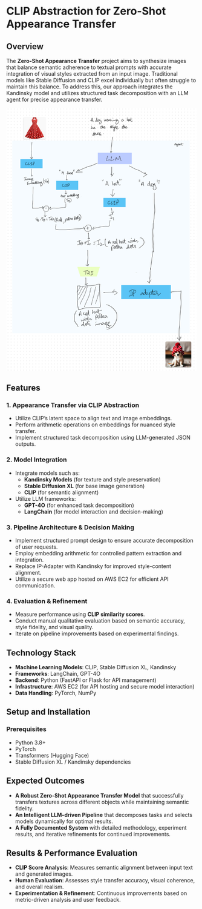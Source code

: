 # CLIP Abstraction for Zero-Shot Appearance Transfer
## Overview
The **Zero-Shot Appearance Transfer** project aims to synthesize images that balance semantic adherence to textual prompts with accurate integration of visual styles extracted from an input image. Traditional models like Stable Diffusion and CLIP excel individually but often struggle to maintain this balance. To address this, our approach integrates the Kandinsky model and utilizes structured task decomposition with an LLM agent for precise appearance transfer.

![Sample Architecture](./dog_wearing_red_hat_polka_dots.jpg)
## Features
### 1. Appearance Transfer via CLIP Abstraction
- Utilize CLIP’s latent space to align text and image embeddings.
- Perform arithmetic operations on embeddings for nuanced style transfer.
- Implement structured task decomposition using LLM-generated JSON outputs.

### 2. Model Integration
- Integrate models such as:
  - **Kandinsky Models** (for texture and style preservation)
  - **Stable Diffusion XL** (for base image generation)
  - **CLIP** (for semantic alignment)
- Utilize LLM frameworks:
  - **GPT-4O** (for enhanced task decomposition)
  - **LangChain** (for model interaction and decision-making)

### 3. Pipeline Architecture & Decision Making
- Implement structured prompt design to ensure accurate decomposition of user requests.
- Employ embedding arithmetic for controlled pattern extraction and integration.
- Replace IP-Adapter with Kandinsky for improved style-content alignment.
- Utilize a secure web app hosted on AWS EC2 for efficient API communication.

### 4. Evaluation & Refinement
- Measure performance using **CLIP similarity scores**.
- Conduct manual qualitative evaluation based on semantic accuracy, style fidelity, and visual quality.
- Iterate on pipeline improvements based on experimental findings.

## Technology Stack
- **Machine Learning Models**: CLIP, Stable Diffusion XL, Kandinsky
- **Frameworks**: LangChain, GPT-4O
- **Backend**: Python (FastAPI or Flask for API management)
- **Infrastructure**: AWS EC2 (for API hosting and secure model interaction)
- **Data Handling**: PyTorch, NumPy

## Setup and Installation
### Prerequisites
- Python 3.8+
- PyTorch
- Transformers (Hugging Face)
- Stable Diffusion XL / Kandinsky dependencies

## Expected Outcomes
- **A Robust Zero-Shot Appearance Transfer Model** that successfully transfers textures across different objects while maintaining semantic fidelity.
- **An Intelligent LLM-driven Pipeline** that decomposes tasks and selects models dynamically for optimal results.
- **A Fully Documented System** with detailed methodology, experiment results, and iterative refinements for continued improvements.

## Results & Performance Evaluation
- **CLIP Score Analysis**: Measures semantic alignment between input text and generated images.
- **Human Evaluation**: Assesses style transfer accuracy, visual coherence, and overall realism.
- **Experimentation & Refinement**: Continuous improvements based on metric-driven analysis and user feedback.
